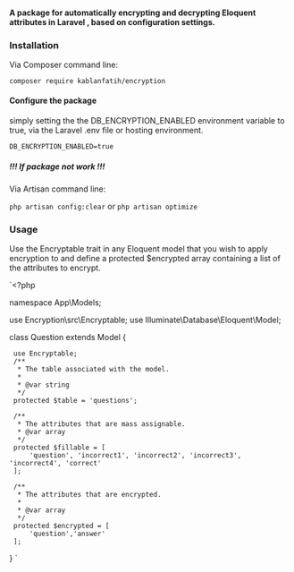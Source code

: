 #### A package for automatically encrypting and decrypting Eloquent attributes in Laravel , based on configuration settings.

### Installation

Via Composer command line:

`composer require kablanfatih/encryption`

#### Configure the package

simply setting the the DB_ENCRYPTION_ENABLED environment variable to true, via the Laravel .env file or hosting environment.

`DB_ENCRYPTION_ENABLED=true`

##### !!! If package not work !!!

Via Artisan command line:

`php artisan config:clear`
or
`php artisan optimize`

### Usage

Use the Encryptable trait in any Eloquent model that you wish to apply encryption to and define a protected $encrypted array containing a list of the attributes to encrypt.

`<?php
 
 namespace App\Models;
 
 use Encryption\src\Encryptable;
 use Illuminate\Database\Eloquent\Model;
 
 class Question extends Model
 {
 
     use Encryptable;
     /**
      * The table associated with the model.
      *
      * @var string
      */
     protected $table = 'questions';
    
     /**
      * The attributes that are mass assignable.
      * @var array
      */
     protected $fillable = [
         'question', 'incorrect1', 'incorrect2', 'incorrect3', 'incorrect4', 'correct'
     ];
 
     /**
      * The attributes that are encrypted.
      *
      * @var array
      */
     protected $encrypted = [
         'question','answer'
     ];
 }
`
